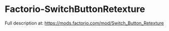 # Factorio-SwitchButtonRetexture
Full description at: https://mods.factorio.com/mod/Switch_Button_Retexture
